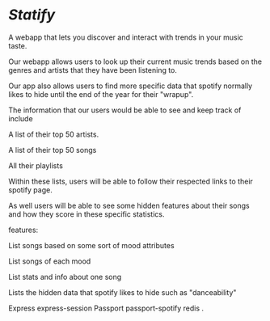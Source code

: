 # *Statify*

A webapp that lets you discover and interact with trends in your music taste. 

Our webapp allows users to look up their current music trends based on the genres and artists that they have been listening to. 

Our app also allows users to find more specific data that spotify normally likes to hide until the end of the year for their "wrapup".

The information that our users would be able to see and keep track of include

A list of their top 50 artists.

A list of their top 50 songs

All their playlists

Within these lists, users will be able to follow their respected links to their spotify page.

As well users will be able to see some hidden features about their songs and how they score in these specific statistics. 

features:

List songs based on some sort of mood attributes

List songs of each mood 

List stats and info about one song

Lists the hidden data that spotify likes to hide such as "danceability"



Express
express-session
Passport
passport-spotify
redis
.
